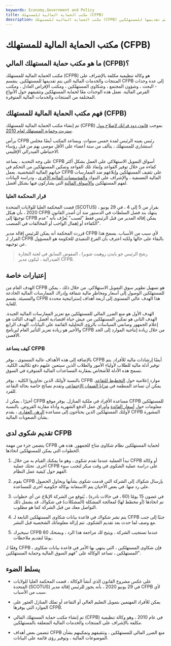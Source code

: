 ```yaml
---
keywords: Economy,Government and Policy
title: مكتب الحماية المالية للمستهلك (CFPB)
description: مكتب الحماية المالية للمستهلك (CFPB) هو وكالة تنظيمية مكلفة بالإشراف على المنتجات والخدمات المالية التي يتم تقديمها للمستهلكين.
---
```


# مكتب الحماية المالية للمستهلك (CFPB)
## ما هو مكتب حماية المستهلك المالي (CFPB)؟

مكتب الحماية المالية للمستهلك (CFPB) هو وكالة تنظيمية مكلفة بالإشراف على المنتجات والخدمات المالية التي يتم تقديمها للمستهلكين. ينقسم CFPB إلى عدة وحدات - البحث ، وشؤون المجتمع ، وشكاوى المستهلكين ، ومكتب الإقراض العادل ، ومكتب الفرص المالية. تعمل هذه الوحدات معًا لحماية المستهلكين وتثقيفهم حول الأنواع المختلفة من المنتجات والخدمات المالية المتوفرة.

## فهم مكتب الحماية المالية للمستهلك (CFPB)

تم إنشاء مكتب الحماية المالية للمستهلك (CFPB) بموجب [قانون دود فرانك لإصلاح وول ستريت وحماية المستهلك لعام 2010](/dodd-frank-financial-regulatory-reform-bill).

يرأس CFPB رئيس يعينه الرئيس لمدة خمس سنوات. ويساعد المكتب أيضًا مجلس استشاري للمستهلك ، يتألف من ستة أعضاء على الأقل موصى بهم من قبل رؤساء الاحتياطي الفيدرالي الإقليمي.

على وجه التحديد ، يساعد CFPB أسواق التمويل الاستهلاكي على العمل بشكل أكثر كفاءة من خلال توفير القواعد وإنفاذ تلك القواعد وتمكين المستهلكين من التحكم في حياتهم المالية الشخصية. يعمل CFPB على تثقيف المستهلكين وإبلاغهم ضد الممارسات المالية التعسفية ، والإشراف على البنوك [والمؤسسات المالية الأخرى](/financialinstitution) ، ودراسة البيانات لفهم المستهلكين [والأسواق المالية](/financial-market) التي يشاركون فيها بشكل أفضل.

### قرار المحكمة العليا

قضت المحكمة العليا للولايات المتحدة (SCOTUS) ، بقرار من 5 إلى 4 ، في 29 يونيو 2020 ، بأن هيكل CFPB ينتهك بند فصل السلطات في الدستور منذ أن أصدر القانون توجيهًا إلى CFPB يمكن إقالة المدير من قبل الرئيس فقط "لسبب" يُعرَّف بأنه "عدم الكفاءة أو إهمال الواجب أو المخالفات في المنصب".

قررت المحكمة أنه يمكن للرئيس إقالة مدير CFPB لأي سبب من الأسباب. يسمح هذا القرار لـ CFPB بالبقاء على حالها ولكنه اعترف بأن الفرع التنفيذي للحكومة هو المسؤول عن توجيهه.

> رشح الرئيس جو بايدن روهيت شوبرا ، المفوض السابق في لجنة التجارة الفيدرالية ، ليكون مدير CFPB.

>

## إعتبارات خاصة

الهدف العام من CFPB هو تسهيل تطوير سوق التمويل الاستهلاكي. من خلال ذلك ، يمكن للمستهلكين الوصول إلى أسعار ومخاطر مالية شفافة وإدراك الممارسات المالية الخادعة والمسيئة. يقسم CFPB هذا الهدف عالي المستوى إلى أربعة أهداف إستراتيجية محددة للغاية.

الهدف الأول هو منع الضرر المالي للمستهلكين مع تعزيز الممارسات المالية الجيدة. الهدف الثاني هو تمكين المستهلكين من عيش حياة اقتصادية أفضل. الهدف الثالث هو إعلام الجمهور وصانعي السياسات بالرؤى التحليلية القائمة على البيانات. الهدف الرابع والأخير هو زيادة تعزيز التأثير العام لبرنامج CFPB من خلال زيادة إنتاجية الموارد إلى الحد الأقصى.

### كيف يساعد CFPB

بالإضافة إلى هذه الأهداف عالية المستوى ، يوفر CFPB أيضًا إرشادات مالية للأفراد. يتم توفير أدلة مالية للطلاب لأولياء الأمور والطلاب الذين سيتعين عليهم دفع تكاليف الكلية. تسمح هذه الأدلة للأشخاص بمقارنة المساعدات المالية المتوفرة في السوق.

بالنسبة لأولئك الذين تجاوزوا الكلية ، يوفر CFPB موارد إعلامية حول [التخطيط للتقاعد](/retirement-planning). يمكن أن تساعد المنظمة في [مزايا الضمان الاجتماعي](/social-security-benefits) وتقدم نصائح خاصة بحالة التقاعد للفرد.

أخيرًا ، يمكن لـ CFPB مساعدة الأفراد في ملكية المنازل. يوفر موقع CFPB للمستهلكين معلومات حول [أسعار الفائدة](/retroactive-interest-rate-increase) وأوراق عمل الدفع الشهرية وأداة مقارنة القروض. بالنسبة لأولئك المستهلكين الذين يحتاجون إلى مساعدة [الرهن العقاري](/mortgage) ، يقدم CFPB المشورة بشأن الصعوبات المالية.

## تقديم شكوى لدى CFPB

يتضمن جزء من مهمة CFPB لحماية المستهلكين نظام شكاوى متاح للجمهور. هذه هي الخطوات التي يمكن للمستهلكين اتخاذها.

1. تبدأ العملية عندما تقدم شكوى ، وهو ما يمكنك القيام به من خلال CFPB أو وكالة أخرى. تحثك عملية CFPB على دراسة عملية الشكوى في وقت مبكر لتجنب سوء الفهم حول كيفية عمل النظام.

1. يقوم CFPB بإرسال شكواك إلى الشركة التي قدمت شكوى بشأنها ويحاول الحصول على رد منها. في بعض الأحيان يتم الاستعانة بوكالة حكومية أخرى للمساعدة.

1. في غضون 15 يومًا (60 ، في حالات نادرة) ، يُتوقع من الشركة الإبلاغ عن أي خطوات تم اتخاذها (أو مخطط لها) لمعالجة المشكلة (المشكلات) في شكواك. قد يشمل ذلك التواصل معك من قبل الشركة كما هو مطلوب.

1. يتم نشر شكواك في قاعدة بيانات شكاوى المستهلكين التابعة لـ CFPB جنبًا إلى جنب مع وصف لما حدث بعد تقديم الشكوى. تتم إزالة معلوماتك الشخصية قبل النشر.

1. سيخبرك CFPB عندما تستجيب الشركة ، ويتيح لك مراجعة هذا الرد ، ويمنحك 60 يومًا لتقديم ملاحظات.

وفقًا لـ CFPB ، فإن شكاوى المستهلكين ، التي ينتهي بها الأمر في قاعدة بيانات شكاوى المستهلكين ، تساعد الوكالة على "فهم السوق المالية وحماية المستهلكين".

## يسلط الضوء

- على عكس مشروع القانون الذي أنشأ الوكالة ، قضت المحكمة العليا للولايات المتحدة (SCOTUS) في 29 يونيو 2020 ، بأنه يجوز للرئيس إقالة مدير CFPB لأي سبب من الأسباب.

- يمكن للأفراد المهتمين بتمويل التعليم العالي أو التقاعد أو تملك المنازل العثور على الموارد التي يوفرها CFPB.

- تم إنشاء مكتب حماية المستهلك المالي (CFPB) في عام 2010 ، وهو وكالة تنظيمية مكلفة بالإشراف على المنتجات والخدمات المالية المتعلقة بالمستهلكين.

- تتضمن بعض أهداف CFPB منع الضرر المالي للمستهلكين ، وتثقيفهم وتمكينهم بشأن الموضوعات المالية ، وتوفير رؤى قائمة على البيانات.

